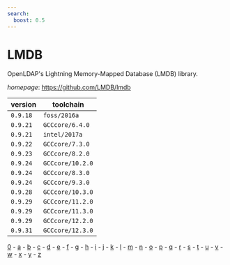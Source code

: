 ```yaml
---
search:
  boost: 0.5
---
```

# LMDB

OpenLDAP's Lightning Memory-Mapped Database (LMDB) library.

*homepage*: <https://github.com/LMDB/lmdb>

version | toolchain
--------|----------
``0.9.18`` | ``foss/2016a``
``0.9.21`` | ``GCCcore/6.4.0``
``0.9.21`` | ``intel/2017a``
``0.9.22`` | ``GCCcore/7.3.0``
``0.9.23`` | ``GCCcore/8.2.0``
``0.9.24`` | ``GCCcore/10.2.0``
``0.9.24`` | ``GCCcore/8.3.0``
``0.9.24`` | ``GCCcore/9.3.0``
``0.9.28`` | ``GCCcore/10.3.0``
``0.9.29`` | ``GCCcore/11.2.0``
``0.9.29`` | ``GCCcore/11.3.0``
``0.9.29`` | ``GCCcore/12.2.0``
``0.9.31`` | ``GCCcore/12.3.0``

[0](../0/index.md) - [a](../a/index.md) - [b](../b/index.md) - [c](../c/index.md) - [d](../d/index.md) - [e](../e/index.md) - [f](../f/index.md) - [g](../g/index.md) - [h](../h/index.md) - [i](../i/index.md) - [j](../j/index.md) - [k](../k/index.md) - [l](../l/index.md) - [m](../m/index.md) - [n](../n/index.md) - [o](../o/index.md) - [p](../p/index.md) - [q](../q/index.md) - [r](../r/index.md) - [s](../s/index.md) - [t](../t/index.md) - [u](../u/index.md) - [v](../v/index.md) - [w](../w/index.md) - [x](../x/index.md) - [y](../y/index.md) - [z](../z/index.md)

